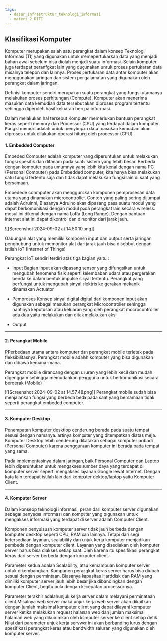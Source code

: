 ```yaml
---
tags:
  - dasar_infrastruktur_teknologi_informasi
  - materi_2_DITI
---
```


## Klasifikasi Komputer

Komputer merupakan salah satu perangkat dalam konsep Teknologi Informasi (TI) yang digunakan untuk memepertukarkan data yang menjadi bahan awal sebelum bisa diolah menjadi suatu informasi. Selain komputer juga terdapat peranfgkat lain yang dugunakan unruk proses pertukaran data misalnya telepon dan lainnya. Proses pertukaran data antar komputer akan menggunakan jaringan dan sistem pengalamatan yang digunakan oleh perangkat dalam jaringan.

Definisi komputer sendiri merupakan suatu perangkat yang fungsi utamanya melakukan proses perhitungan (Compute). Komputer akan menerima masukan data kemudian data tersebut akan diproses program tertentu sehingga diperoleh hasil keluaran berupa informasi.

Dalam melakukan hal tersebut Komputer memerlukan bantuan perangkat keras seperti memory dan Processor (CPU) yang terdapat dalam komputer. Fungsi memori adalah untuk menyimpan data masukan kemudian akan diproses untuk dilakukan operasi hitung oleh processor (CPU)


#### 1. Embedded Computer

Embeded Computer adalah komputer yang diperuntukan untuk melakukan fungsi spesifik dan ditanam pada suatu sistem yang lebih besar. Berbeda dengan komputer pada umumnya yang lebih kita kenal dengan nama PC (Personal Computer) pada Embedded computer, kita hanya bisa melakukan satu fungsi tertentu saja dan tidak dapat melakukan fungsi lain di saat yang bersamaan.

Embedede conmputer akan menggunakan komponen pemprosesan data utama yang dinamakan microcontroller. Contoh yang paling sering dijumpai adalah Adruinni, Biasanya Adruino akan dipasang pasa suatu modul yang dapat berkomunikasi dengan modul pada perangkat lain secara wireless. mosul ini dikenal dengan nama LoRa (Long Range). Dengan bantuan internet alat ini dapat dikontrol dan dimonitor dari jarak jauh.

![[Screenshot 2024-09-02 at 14.50.10.png]]

Gabungan alat yang memiliki komponen input dan output serta jaringan penghubung untuk memonitor alat dari jarak jauh bisa disebbut dengan istilah IoT (Internet of Things)

Perangkat IoT sendiri terdiri atas tiga bagian yaitu :

- Input
  Bagian input akan dipasang sensor yang difungsikan untuk mengubah fenomena fisik seperti kelembaban udara atau pergerakan benda ke dalam bentuk impulse sinyal tertentu. Perangkat yang berfungsi untuk mengubah sinyal elektris ke gerakan mekanik dinamakan Actuator
  
- Pemproses
  Konsep sinyal digital digital dari komponen input akan digunakan sebagai masukan perangkat Microcontroller sehingga nantinya keputusan atau keluaran yang oleh perangkat mocrocontroller ada dua yaitu melakukan dan ditak melakukan aksi
  
- Output


---

#### 2. Perangkat Mobile

PPerbedaan utama antara komputer dan perangkat mobile terletak pada fleksibilitasnya. Perangkat mobile adalah komputer yang bisa digunakan dan dibawa kemana-mana. 

Perangkat mobile dirancang dengan ukuran yang lebih kecil dan mudah digenggam sehingga memudahkan pengguna untuk berkomunikasi secara bergerak (Mobile)

![[Screenshot 2024-09-02 at 14.57.48.png]]
Perangkat mobile sudah bisa menjalankan fungsi yang berbeda beda pada saat yang bersamaan tidak seperti perangkat embeded computer.

---

#### 3. Komputer Desktop

Penempatan komputer desktiop cenderung berada pada suatu tempat sesuai dengan namanya. artinya komputer yang ditempatkan diatas meja. Komputer Desktop lebih cenderung dikatakan sebagai komputer pribadi (Personal Computer) karena penggunaan komputer ini berada pada tempat yang sama.

Pada implementasinya dalam jaringan, baik Personal Computer dan Laptop lebih diperuntukan untuk mengakses sumber daya yang terdapat di komputer server seperti mengakses layanan Google lewat Internet. Dengan kata lain terdapat istilah lain dari komputer dektop/laptop yaitu Komputer Client.


---

#### 4. Komputer Server

Dalam konseop teknologi informasi, peran dari komputer server digunakan sebagai penyedia informasi dan komputer yang digunakan untuk mengakses informasi yang terdapat di server adalah Computer Client.

Komponen penyuisusn komputer server tidak jauh berbeda dengan komputer desktop seperti CPU, RAM dan lainnya. Tetapi dari segi ketersediaan layanan, scalability dan unjuk kerja komputer menjadikan pembeda dengan komputer client. Layanan yang disediakan oleh komputer server harus bisa diakses setiap saat. Oleh karena itu spesifikasi perangkat keras dari server berbeda dengan komputer client.

Parameter kedua adalah Scalability, atau kemampuan komputer server untuk dikembangkan. Kompunen perangkat keras server harus bisa diubah sesuai dengan permintaan. Biasanya kapasitas Harddisk dan RAM yang dimiliki komputer server jauh lebih besar jika dibandingkan dengan komputer Client, begitu pula dengan kecepatan processornya.

Parameter terakhir adalahunjuk kerja server dalam melayani perminataan client.Misalnya web server maka unjuk kerja web server akan dikaitkan dengan jumlah maksimal komputer client yang dapat dilayani komputer server ketika melakukan request halaman web dan jumlah maksimal halaman web yang dikuirimkan oleh komputer server ke client setiap detik. Nilai dari parameter unjuk kerja servwer ini akan berbanding lurus dengan spesifikasi perangkat keras atau bandwidth saluran yang digunakan oleh komputer server.